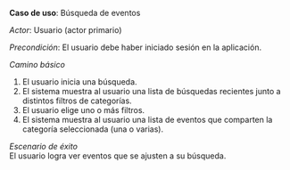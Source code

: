 **Caso de uso**: Búsqueda de eventos

_Actor_: Usuario (actor primario)

_Precondición_: El usuario debe haber iniciado sesión en la aplicación.  
   
_Camino básico_

1. El usuario inicia una búsqueda.
2. El sistema muestra al usuario una lista de búsquedas recientes junto a distintos filtros de categorías.
3. El usuario elige uno o más filtros.
4. El sistema muestra al usuario una lista de eventos que comparten la categoría seleccionada (una o varias).

_Escenario de éxito_  
El usuario logra ver eventos que se ajusten a su búsqueda.
